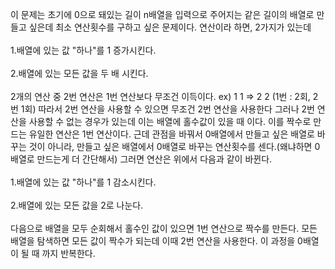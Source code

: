 이 문제는 초기에 0으로 돼있는 길이 n배열을 입력으로 주어지는 같은 길이의 배열로
만들고 싶은데 최소 연산횟수를 구하고 싶은 문제이다. 연산이라 하면, 2가지가 있는데<br></br>
1.배열에 있는 값 "하나"를 1 증가시킨다.<br></br>
2.배열에 있는 모든 값을 두 배 시킨다.<br></br>
2개의 연산 중 2번 연산은 1번 연산보다 무조건 이득이다. ex) 1 1 => 2 2 (1번 : 2회, 2번 1회)
따라서 2번 연산을 사용할 수 있으면 무조건 2번 연산을 사용한다 그러나 2번 연산을 사용할 수
없는 경우가 있는데 이는 배열에 홀수값이 있을 때 이다. 이를 짝수로 만드는 유일한 연산은 
1번 연산이다. 근데 관점을 바꿔서 0배열에서 만들고 싶은 배열로 바꾸는 것이 아니라,
만들고 싶은 배열에서 0배열로 바꾸는 연산횟수를 센다.(왜냐하면 0배열로 만드는게 더 간단해서)
그러면 연산은 위에서 다음과 같이 바뀐다.<br></br>
1.배열에 있는 값 "하나"를 1 감소시킨다.<br></br>
2.배열에 있는 모든 값을 2로 나눈다.<br></br>
다음으로 배열을 모두 순회해서 홀수인 값이 있으면 1번 연산으로 짝수를 만든다.
모든 배열을 탐색하면 모든 값이 짝수가 되는데 이때 2번 연산을 사용한다.
이 과정을 0배열이 될 때 까지 반복한다.
